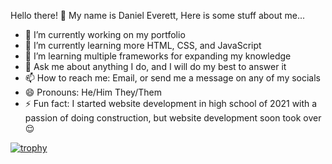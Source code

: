Hello there! 👋 My name is Daniel Everett,
Here is some stuff about me...

- 🔭 I’m currently working on my portfolio
- 🌱 I’m currently learning more HTML, CSS, and JavaScript
- 👯 I’m learning multiple frameworks for expanding my knowledge
- 💬 Ask me about anything I do, and I will do my best to answer it
- 📫 How to reach me: Email, or send me a message on any of my socials
- 😄 Pronouns: He/Him They/Them
- ⚡ Fun fact: I started website development in high school of 2021 with a passion of doing construction, but website development soon took over 😌

[![trophy](https://github-profile-trophy.vercel.app/?username=DanielEverett1-ma&theme=onedark)](https://github.com/ryo-ma/github-profile-trophy)
